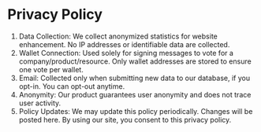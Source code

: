 # Privacy Policy

1. Data Collection: We collect anonymized statistics for website enhancement. No IP addresses or identifiable data are collected.
2. Wallet Connection: Used solely for signing messages to vote for a company/product/resource. Only wallet addresses are stored to ensure one vote per wallet.
3. Email: Collected only when submitting new data to our database, if you opt-in. You can opt-out anytime.
4. Anonymity: Our product guarantees user anonymity and does not trace user activity.
5. Policy Updates: We may update this policy periodically. Changes will be posted here.
   By using our site, you consent to this privacy policy.
